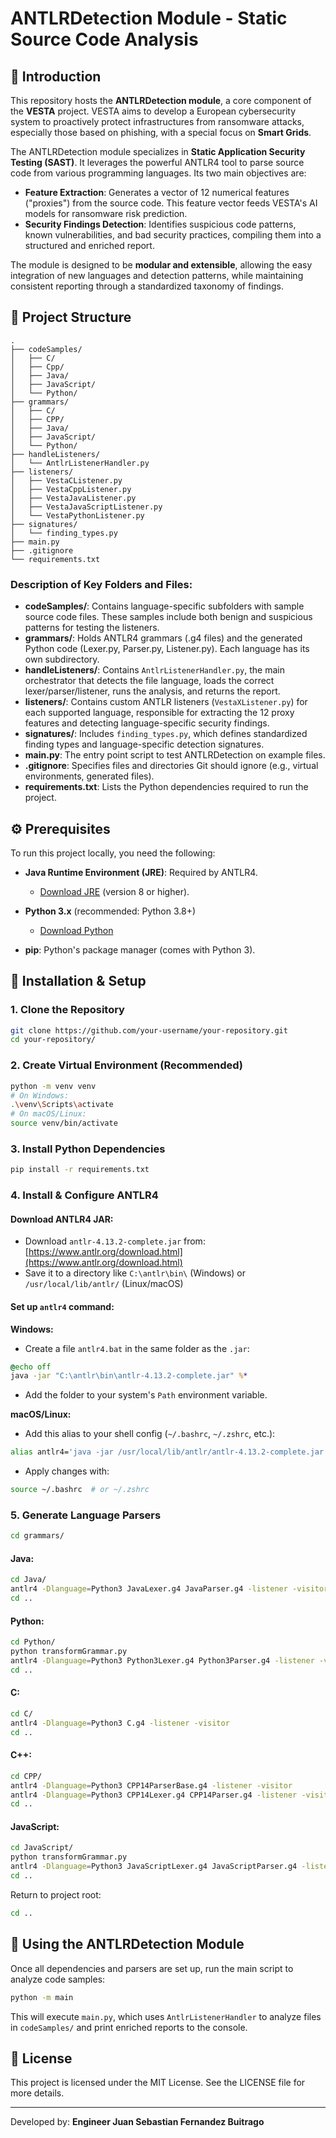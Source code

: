 # ANTLRDetection Module - Static Source Code Analysis

## 🚀 Introduction

This repository hosts the **ANTLRDetection module**, a core component of the **VESTA** project. VESTA aims to develop a European cybersecurity system to proactively protect infrastructures from ransomware attacks, especially those based on phishing, with a special focus on **Smart Grids**.

The ANTLRDetection module specializes in **Static Application Security Testing (SAST)**. It leverages the powerful ANTLR4 tool to parse source code from various programming languages. Its two main objectives are:

* **Feature Extraction**: Generates a vector of 12 numerical features ("proxies") from the source code. This feature vector feeds VESTA's AI models for ransomware risk prediction.
* **Security Findings Detection**: Identifies suspicious code patterns, known vulnerabilities, and bad security practices, compiling them into a structured and enriched report.

The module is designed to be **modular and extensible**, allowing the easy integration of new languages and detection patterns, while maintaining consistent reporting through a standardized taxonomy of findings.

## 📁 Project Structure

```
.
├── codeSamples/
│   ├── C/
│   ├── Cpp/
│   ├── Java/
│   ├── JavaScript/
│   └── Python/
├── grammars/
│   ├── C/
│   ├── CPP/
│   ├── Java/
│   ├── JavaScript/
│   └── Python/
├── handleListeners/
│   └── AntlrListenerHandler.py
├── listeners/
│   ├── VestaCListener.py
│   ├── VestaCppListener.py
│   ├── VestaJavaListener.py
│   ├── VestaJavaScriptListener.py
│   └── VestaPythonListener.py
├── signatures/
│   └── finding_types.py
├── main.py
├── .gitignore
└── requirements.txt
```

### Description of Key Folders and Files:

* **codeSamples/**: Contains language-specific subfolders with sample source code files. These samples include both benign and suspicious patterns for testing the listeners.
* **grammars/**: Holds ANTLR4 grammars (.g4 files) and the generated Python code (Lexer.py, Parser.py, Listener.py). Each language has its own subdirectory.
* **handleListeners/**: Contains `AntlrListenerHandler.py`, the main orchestrator that detects the file language, loads the correct lexer/parser/listener, runs the analysis, and returns the report.
* **listeners/**: Contains custom ANTLR listeners (`VestaXListener.py`) for each supported language, responsible for extracting the 12 proxy features and detecting language-specific security findings.
* **signatures/**: Includes `finding_types.py`, which defines standardized finding types and language-specific detection signatures.
* **main.py**: The entry point script to test ANTLRDetection on example files.
* **.gitignore**: Specifies files and directories Git should ignore (e.g., virtual environments, generated files).
* **requirements.txt**: Lists the Python dependencies required to run the project.

## ⚙️ Prerequisites

To run this project locally, you need the following:

* **Java Runtime Environment (JRE)**: Required by ANTLR4.

  * [Download JRE](https://www.oracle.com/java/technologies/javase-jre8-downloads.html) (version 8 or higher).

* **Python 3.x** (recommended: Python 3.8+)

  * [Download Python](https://www.python.org/downloads/)

* **pip**: Python's package manager (comes with Python 3).

## 🚀 Installation & Setup

### 1. Clone the Repository

```bash
git clone https://github.com/your-username/your-repository.git
cd your-repository/
```

### 2. Create Virtual Environment (Recommended)

```bash
python -m venv venv
# On Windows:
.\venv\Scripts\activate
# On macOS/Linux:
source venv/bin/activate
```

### 3. Install Python Dependencies

```bash
pip install -r requirements.txt
```

### 4. Install & Configure ANTLR4

#### Download ANTLR4 JAR:

* Download `antlr-4.13.2-complete.jar` from:
  [https://www.antlr.org/download.html](https://www.antlr.org/download.html)
* Save it to a directory like `C:\antlr\bin\` (Windows) or `/usr/local/lib/antlr/` (Linux/macOS)

#### Set up `antlr4` command:

**Windows:**

* Create a file `antlr4.bat` in the same folder as the `.jar`:

```bat
@echo off
java -jar "C:\antlr\bin\antlr-4.13.2-complete.jar" %*
```

* Add the folder to your system's `Path` environment variable.

**macOS/Linux:**

* Add this alias to your shell config (`~/.bashrc`, `~/.zshrc`, etc.):

```bash
alias antlr4='java -jar /usr/local/lib/antlr/antlr-4.13.2-complete.jar'
```

* Apply changes with:

```bash
source ~/.bashrc  # or ~/.zshrc
```

### 5. Generate Language Parsers

```bash
cd grammars/
```

#### Java:

```bash
cd Java/
antlr4 -Dlanguage=Python3 JavaLexer.g4 JavaParser.g4 -listener -visitor
cd ..
```

#### Python:

```bash
cd Python/
python transformGrammar.py
antlr4 -Dlanguage=Python3 Python3Lexer.g4 Python3Parser.g4 -listener -visitor
cd ..
```

#### C:

```bash
cd C/
antlr4 -Dlanguage=Python3 C.g4 -listener -visitor
cd ..
```

#### C++:

```bash
cd CPP/
antlr4 -Dlanguage=Python3 CPP14ParserBase.g4 -listener -visitor
antlr4 -Dlanguage=Python3 CPP14Lexer.g4 CPP14Parser.g4 -listener -visitor
cd ..
```

#### JavaScript:

```bash
cd JavaScript/
python transformGrammar.py
antlr4 -Dlanguage=Python3 JavaScriptLexer.g4 JavaScriptParser.g4 -listener -visitor
cd ..
```

Return to project root:

```bash
cd ..
```

## 🚀 Using the ANTLRDetection Module

Once all dependencies and parsers are set up, run the main script to analyze code samples:

```bash
python -m main
```

This will execute `main.py`, which uses `AntlrListenerHandler` to analyze files in `codeSamples/` and print enriched reports to the console.

## 📄 License

This project is licensed under the MIT License. See the LICENSE file for more details.

---

Developed by:
**Engineer Juan Sebastian Fernandez Buitrago**
